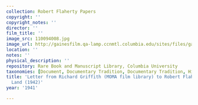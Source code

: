 ```yaml
---
collection: Robert Flaherty Papers
copyright: ''
copyright_notes: ''
director: ''
film_title: ''
image_src: 110094008.jpg
image_url: http://gainesfilm.qa-lamp.ccnmtl.columbia.edu/sites/files/gainesfilm/images/110094008.jpg
location: ''
notes: ''
physical_description: ''
repository: Rare Book and Manuscript Library, Columbia University
taxonomies: [Document, Documentary Tradition, Documentary Tradition, Historiography]
title: 'Letter from Richard Griffith (MOMA film library) to Robert Flaherty Re: The
  Land (1942)'
year: '1941'

---
```


